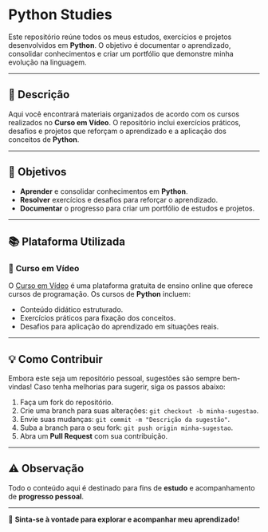 # Python Studies

Este repositório reúne todos os meus estudos, exercícios e projetos desenvolvidos em **Python**. O objetivo é documentar o aprendizado, consolidar conhecimentos e criar um portfólio que demonstre minha evolução na linguagem.

---

## 📖 Descrição

Aqui você encontrará materiais organizados de acordo com os cursos realizados no **Curso em Vídeo**. O repositório inclui exercícios práticos, desafios e projetos que reforçam o aprendizado e a aplicação dos conceitos de **Python**.

---

## 🎯 Objetivos

- **Aprender** e consolidar conhecimentos em **Python**.
- **Resolver** exercícios e desafios para reforçar o aprendizado.
- **Documentar** o progresso para criar um portfólio de estudos e projetos.

---

## 📚 Plataforma Utilizada

### 🔹 **Curso em Vídeo**
O [Curso em Vídeo](https://www.cursoemvideo.com/) é uma plataforma gratuita de ensino online que oferece cursos de programação. Os cursos de **Python** incluem:
- Conteúdo didático estruturado.
- Exercícios práticos para fixação dos conceitos.
- Desafios para aplicação do aprendizado em situações reais.

---

## 💡 Como Contribuir

Embora este seja um repositório pessoal, sugestões são sempre bem-vindas! Caso tenha melhorias para sugerir, siga os passos abaixo:

1. Faça um fork do repositório.
2. Crie uma branch para suas alterações: `git checkout -b minha-sugestao`.
3. Envie suas mudanças: `git commit -m "Descrição da sugestão"`.
4. Suba a branch para o seu fork: `git push origin minha-sugestao`.
5. Abra um **Pull Request** com sua contribuição.

---

## ⚠️ Observação

Todo o conteúdo aqui é destinado para fins de **estudo** e acompanhamento de **progresso pessoal**.

---

🐍 **Sinta-se à vontade para explorar e acompanhar meu aprendizado!**